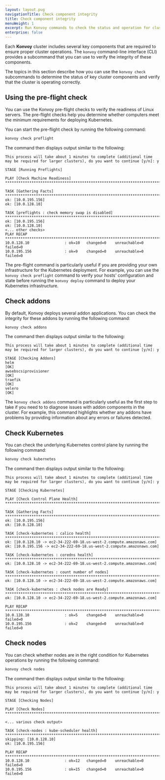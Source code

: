 ```yaml
---
layout: layout.pug
navigationTitle: Check component integrity
title: Check component integrity
menuWeight: 1
excerpt: Run Konvoy commands to check the status and operation for cluster components
enterprise: false
---
```

Each **Konvoy** cluster includes several key components that are required to ensure proper cluster operations.
The `konvoy` command-line interface (CLI) provides a subcommand that you can use to verify the integrity of these components.

The topics in this section describe how you can use the `konvoy check` subcommands to determine the status of key cluster components and verify that the cluster is operating correctly.

## Using the pre-flight check

You can use the Konvoy pre-flight checks to verify the readiness of Linux servers. The pre-flight checks help you determine whether computers meet the minimum requirements for deploying Kubernetes.

You can start the pre-flight check by running the following command:

```bash
konvoy check preflight
```

The command then displays output similar to the following:

```
This process will take about 1 minutes to complete (additional time may be required for larger clusters), do you want to continue [y/n]: y

STAGE [Running Preflights]

PLAY [Check Machine Readiness] ***********************************************************************************************************************************************

TASK [Gathering Facts] *******************************************************************************************************************************************************
ok: [10.0.195.156]
ok: [10.0.128.10]

TASK [preflights : check memory swap is disabled] ****************************************************************************************************************************
ok: [10.0.195.156]
ok: [10.0.128.10]
<... other checks>
PLAY RECAP *******************************************************************************************************************************************************************
10.0.128.10                : ok=10   changed=0    unreachable=0    failed=0
10.0.195.156               : ok=9    changed=0    unreachable=0    failed=0
```

The pre-flight command is particularly useful if you are providing your own infrastructure for the Kubernetes deployment. For example, you can use the `konvoy check preflight` command to verify your hosts' configuration and state before running the `konvoy deploy` command to deploy your Kubernetes infrastructure.

## Check addons

By default, Konvoy deploys several addon applications. You can check the integrity for these addons by running the following command:

```bash
konvoy check addons
```

The command then displays output similar to the following:

```
This process will take about 1 minutes to complete (additional time may be required for larger clusters), do you want to continue [y/n]: y

STAGE [Checking Addons]
helm                                                                   [OK]
awsebscsiprovisioner                                                   [OK]
traefik                                                                [OK]
velero                                                                 [OK]
```

The `konvoy check addons` command is particularly useful as the first step to take if you need to to diagnose issues with addon components in the cluster. For example, this command highlights whether any addons have problems by providing information about any errors or failures detected.

## Check Kubernetes

You can check the underlying Kubernetes control plane by running the following command:

```bash
konvoy check kubernetes
```

The command then displays output similar to the following:

```
This process will take about 1 minutes to complete (additional time may be required for larger clusters), do you want to continue [y/n]: y

STAGE [Checking Kubernetes]

PLAY [Check Control Plane Health] ********************************************************************************************************************************************

TASK [Gathering Facts] *******************************************************************************************************************************************************
ok: [10.0.195.156]
ok: [10.0.128.10]

TASK [check-kubernetes : calico health] **************************************************************************************************************************************
ok: [10.0.128.10 -> ec2-34-222-69-18.us-west-2.compute.amazonaws.com]
ok: [10.0.195.156 -> ec2-34-222-69-18.us-west-2.compute.amazonaws.com]

TASK [check-kubernetes : coredns health] *************************************************************************************************************************************
ok: [10.0.128.10 -> ec2-34-222-69-18.us-west-2.compute.amazonaws.com]

TASK [check-kubernetes : count number of nodes] ******************************************************************************************************************************
ok: [10.0.128.10 -> ec2-34-222-69-18.us-west-2.compute.amazonaws.com]

TASK [check-kubernetes : check nodes are Ready] ******************************************************************************************************************************
ok: [10.0.128.10 -> ec2-34-222-69-18.us-west-2.compute.amazonaws.com]

PLAY RECAP *******************************************************************************************************************************************************************
10.0.128.10                : ok=5    changed=0    unreachable=0    failed=0
10.0.195.156               : ok=2    changed=0    unreachable=0    failed=0
```

## Check nodes

You can check whether nodes are in the right condition for Kubernetes operations by running the following command:

```bash
konvoy check nodes
```

The command then displays output similar to the following:

```
This process will take about 1 minutes to complete (additional time may be required for larger clusters), do you want to continue [y/n]: y

STAGE [Checking Nodes]

PLAY [Check Nodes] ***********************************************************************************************************************************************************

<... various check output>

TASK [check-nodes : kube-scheduler health] ***********************************************************************************************************************************
skipping: [10.0.128.10]
ok: [10.0.195.156]

PLAY RECAP *******************************************************************************************************************************************************************
10.0.128.10                : ok=12   changed=0    unreachable=0    failed=0
10.0.195.156               : ok=15   changed=0    unreachable=0    failed=0
```